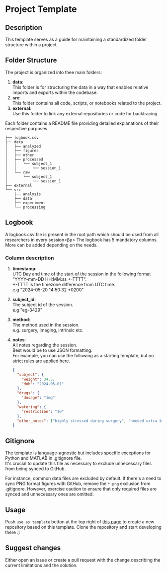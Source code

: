 # Project Template

## Description

This template serves as a guide for maintaining a standardized folder structure within a project.

## Folder Structure

The project is organized into thee main folders:

1. **data**:<br>
   This folder is for structuring the data in a way that enables relative imports and exports within the codebase.
2. **src**:<br>
   This folder contains all code, scripts, or notebooks related to the project.
3. **external**:<br>
   Use this folder to link any external repositories or code for backtracing.<br>

Each folder contains a README file providing detailed explanations of their respective purposes.

```shell
├── logbook.csv
├── data
│   ├── analyzed
│   ├── figures
│   ├── other
│   ├── processed
│   │   └── subject_1
│   │       └── session_1
│   └── raw
│       └── subject_1
│           └── session_1
├── external
└── src
    ├── analysis
    ├── data
    ├── experiment
    └── processing

```

## Logbook

A logbook.csv file is present in the root path which should be used from all researchers in every session<βρ>
The logbook has 5 mandatory columns. More can be added depending on the needs.

### Column description

1. **timestamp**:<br>
   UTC Day and time of the start of the session in the following format "YYYY-mm-DD HH:MM:ss +-TTTT".<br>
   +-TTTT is the timezone difference from UTC time.<br>
   e.g "2024-05-20 14:50:32 +0200"
2. **subject_id**:<br>
   The subject id of the session.<br>
   e.g "eg-3429"
3. **method**:<br>
   The method used in the session.<br>
   e.g. surgery, imaging, intrinsic etc.
4. **notes**:<br>
   All notes regarding the session.<br>
   Best would be to use JSON formatting.<br>
   For example, you can use the following as a starting template, but no strict rules are applied here.

   ```json
   {
     "subject": {
       "weight": 34.5,
       "dob": "2024-05-01"
     },
     "drugs": {
       "dosage": "1mg"
     },
     "watering": {
       "restriction": "1w"
     },
     "other_notes": ["highly stressed during surgery", "needed extra ketamine"]
   }
   ```

## Gitignore

The template is language-agnostic but includes specific exceptions for Python and MATLAB in .gitignore file. <br>
It's crucial to update this file as necessary to exclude unnecessary files from being synced to GitHub.

For instance, common data files are excluded by default.
If there's a need to sync PNG format figures with GitHub, remove the `*.png` exclusion from .gitignore.
However, exercise caution to ensure that only required files are synced and unnecessary ones are omitted.

## Usage

Push `use as template` button at the top right of [this page](https://github.com/poulet-lab/project-template/tree/main) to create a new repository based on this template.
Clone the repository and start developing there :)

## Suggest changes

Either open an issue or create a pull request with the change describing the current limitations and the solution.
